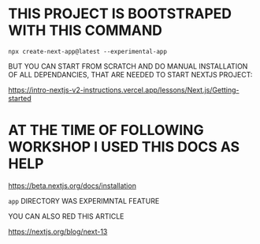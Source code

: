 # THIS PROJECT IS BOOTSTRAPED WITH THIS COMMAND

```
npx create-next-app@latest --experimental-app
```

BUT YOU CAN START FROM SCRATCH AND DO MANUAL INSTALLATION OF ALL DEPENDANCIES, THAT ARE NEEDED TO START NEXTJS PROJECT:

<https://intro-nextjs-v2-instructions.vercel.app/lessons/Next.js/Getting-started>

# AT THE TIME OF FOLLOWING WORKSHOP I USED THIS DOCS AS HELP

<https://beta.nextjs.org/docs/installation>

`app` DIRECTORY WAS EXPERIMNTAL FEATURE

YOU CAN ALSO RED THIS ARTICLE

<https://nextjs.org/blog/next-13>
